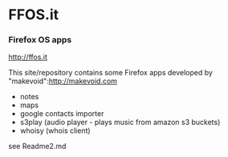 # FFOS.it
### Firefox OS apps

<http://ffos.it>

This site/repository contains some Firefox apps developed by "makevoid":http://makevoid.com

- notes
- maps
- google contacts importer
- s3play (audio player - plays music from amazon s3 buckets)
- whoisy (whois client)

see Readme2.md
